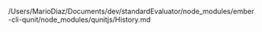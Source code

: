 /Users/MarioDiaz/Documents/dev/standardEvaluator/node_modules/ember-cli-qunit/node_modules/qunitjs/History.md